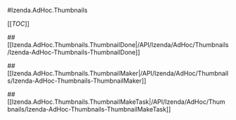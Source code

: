 #Izenda.AdHoc.Thumbnails

[[_TOC_]]

##[[Izenda.AdHoc.Thumbnails.ThumbnailDone|/API/Izenda/AdHoc/Thumbnails/Izenda-AdHoc-Thumbnails-ThumbnailDone]]

##[[Izenda.AdHoc.Thumbnails.ThumbnailMaker|/API/Izenda/AdHoc/Thumbnails/Izenda-AdHoc-Thumbnails-ThumbnailMaker]]

##[[Izenda.AdHoc.Thumbnails.ThumbnailMakeTask|/API/Izenda/AdHoc/Thumbnails/Izenda-AdHoc-Thumbnails-ThumbnailMakeTask]]

